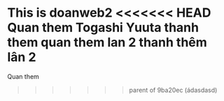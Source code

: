 This is doanweb2 
<<<<<<< HEAD
Quan them
Togashi Yuuta
thanh them
quan them lan 2
thanh thêm lân 2
=======
Quan them
>>>>>>> parent of 9ba20ec (ádasdasd)
